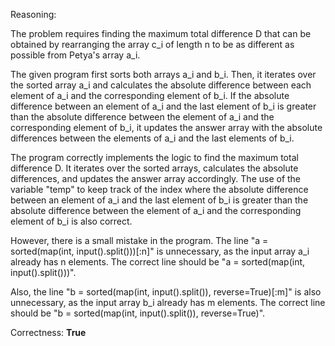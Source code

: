 Reasoning:

The problem requires finding the maximum total difference D that can be obtained by rearranging the array c_i of length n to be as different as possible from Petya's array a_i.

The given program first sorts both arrays a_i and b_i. Then, it iterates over the sorted array a_i and calculates the absolute difference between each element of a_i and the corresponding element of b_i. If the absolute difference between an element of a_i and the last element of b_i is greater than the absolute difference between the element of a_i and the corresponding element of b_i, it updates the answer array with the absolute differences between the elements of a_i and the last elements of b_i.

The program correctly implements the logic to find the maximum total difference D. It iterates over the sorted arrays, calculates the absolute differences, and updates the answer array accordingly. The use of the variable "temp" to keep track of the index where the absolute difference between an element of a_i and the last element of b_i is greater than the absolute difference between the element of a_i and the corresponding element of b_i is also correct.

However, there is a small mistake in the program. The line "a = sorted(map(int, input().split()))[:n]" is unnecessary, as the input array a_i already has n elements. The correct line should be "a = sorted(map(int, input().split()))".

Also, the line "b = sorted(map(int, input().split()), reverse=True)[:m]" is also unnecessary, as the input array b_i already has m elements. The correct line should be "b = sorted(map(int, input().split()), reverse=True)".

Correctness: **True**